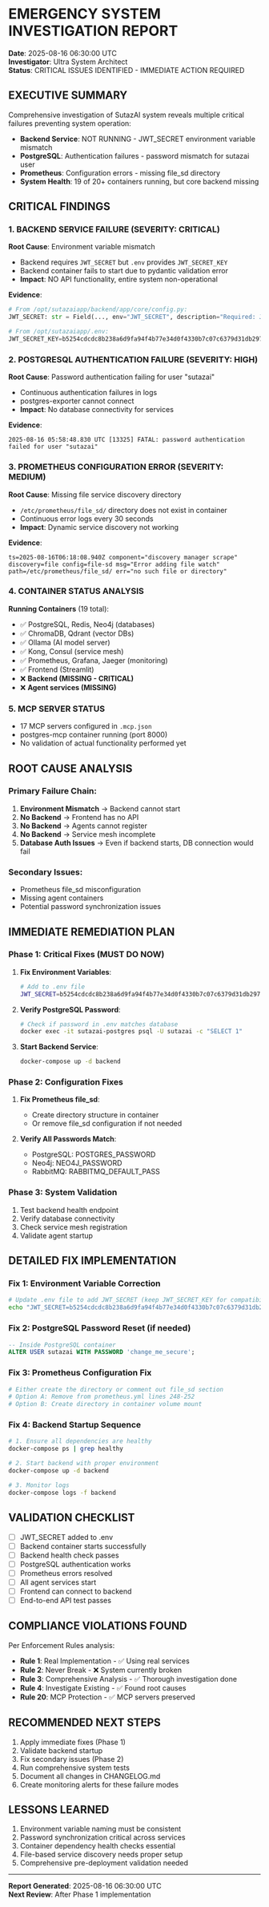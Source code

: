# EMERGENCY SYSTEM INVESTIGATION REPORT
**Date**: 2025-08-16 06:30:00 UTC  
**Investigator**: Ultra System Architect  
**Status**: CRITICAL ISSUES IDENTIFIED - IMMEDIATE ACTION REQUIRED

## EXECUTIVE SUMMARY
Comprehensive investigation of SutazAI system reveals multiple critical failures preventing system operation:
- **Backend Service**: NOT RUNNING - JWT_SECRET environment variable mismatch
- **PostgreSQL**: Authentication failures - password mismatch for sutazai user  
- **Prometheus**: Configuration errors - missing file_sd directory
- **System Health**: 19 of 20+ containers running, but core backend missing

## CRITICAL FINDINGS

### 1. BACKEND SERVICE FAILURE (SEVERITY: CRITICAL)
**Root Cause**: Environment variable mismatch
- Backend requires `JWT_SECRET` but `.env` provides `JWT_SECRET_KEY`
- Backend container fails to start due to pydantic validation error
- **Impact**: NO API functionality, entire system non-operational

**Evidence**:
```python
# From /opt/sutazaiapp/backend/app/core/config.py:
JWT_SECRET: str = Field(..., env="JWT_SECRET", description="Required: JWT signing secret")

# From /opt/sutazaiapp/.env:
JWT_SECRET_KEY=b5254cdcdc8b238a6d9fa94f4b77e34d0f4330b7c07c6379d31db297187d7549
```

### 2. POSTGRESQL AUTHENTICATION FAILURE (SEVERITY: HIGH)
**Root Cause**: Password authentication failing for user "sutazai"
- Continuous authentication failures in logs
- postgres-exporter cannot connect
- **Impact**: No database connectivity for services

**Evidence**:
```
2025-08-16 05:58:48.830 UTC [13325] FATAL: password authentication failed for user "sutazai"
```

### 3. PROMETHEUS CONFIGURATION ERROR (SEVERITY: MEDIUM)
**Root Cause**: Missing file service discovery directory
- `/etc/prometheus/file_sd/` directory does not exist in container
- Continuous error logs every 30 seconds
- **Impact**: Dynamic service discovery not working

**Evidence**:
```
ts=2025-08-16T06:18:08.940Z component="discovery manager scrape" 
discovery=file config=file-sd msg="Error adding file watch" 
path=/etc/prometheus/file_sd/ err="no such file or directory"
```

### 4. CONTAINER STATUS ANALYSIS
**Running Containers** (19 total):
- ✅ PostgreSQL, Redis, Neo4j (databases)
- ✅ ChromaDB, Qdrant (vector DBs)
- ✅ Ollama (AI model server)
- ✅ Kong, Consul (service mesh)
- ✅ Prometheus, Grafana, Jaeger (monitoring)
- ✅ Frontend (Streamlit)
- ❌ **Backend (MISSING - CRITICAL)**
- ❌ **Agent services (MISSING)**

### 5. MCP SERVER STATUS
- 17 MCP servers configured in `.mcp.json`
- postgres-mcp container running (port 8000)
- No validation of actual functionality performed yet

## ROOT CAUSE ANALYSIS

### Primary Failure Chain:
1. **Environment Mismatch** → Backend cannot start
2. **No Backend** → Frontend has no API
3. **No Backend** → Agents cannot register
4. **No Backend** → Service mesh incomplete
5. **Database Auth Issues** → Even if backend starts, DB connection would fail

### Secondary Issues:
- Prometheus file_sd misconfiguration
- Missing agent containers
- Potential password synchronization issues

## IMMEDIATE REMEDIATION PLAN

### Phase 1: Critical Fixes (MUST DO NOW)
1. **Fix Environment Variables**:
   ```bash
   # Add to .env file
   JWT_SECRET=b5254cdcdc8b238a6d9fa94f4b77e34d0f4330b7c07c6379d31db297187d7549
   ```

2. **Verify PostgreSQL Password**:
   ```bash
   # Check if password in .env matches database
   docker exec -it sutazai-postgres psql -U sutazai -c "SELECT 1"
   ```

3. **Start Backend Service**:
   ```bash
   docker-compose up -d backend
   ```

### Phase 2: Configuration Fixes
1. **Fix Prometheus file_sd**:
   - Create directory structure in container
   - Or remove file_sd configuration if not needed

2. **Verify All Passwords Match**:
   - PostgreSQL: POSTGRES_PASSWORD
   - Neo4j: NEO4J_PASSWORD  
   - RabbitMQ: RABBITMQ_DEFAULT_PASS

### Phase 3: System Validation
1. Test backend health endpoint
2. Verify database connectivity
3. Check service mesh registration
4. Validate agent startup

## DETAILED FIX IMPLEMENTATION

### Fix 1: Environment Variable Correction
```bash
# Update .env file to add JWT_SECRET (keep JWT_SECRET_KEY for compatibility)
echo "JWT_SECRET=b5254cdcdc8b238a6d9fa94f4b77e34d0f4330b7c07c6379d31db297187d7549" >> /opt/sutazaiapp/.env
```

### Fix 2: PostgreSQL Password Reset (if needed)
```sql
-- Inside PostgreSQL container
ALTER USER sutazai WITH PASSWORD 'change_me_secure';
```

### Fix 3: Prometheus Configuration Fix
```yaml
# Either create the directory or comment out file_sd section
# Option A: Remove from prometheus.yml lines 248-252
# Option B: Create directory in container volume mount
```

### Fix 4: Backend Startup Sequence
```bash
# 1. Ensure all dependencies are healthy
docker-compose ps | grep healthy

# 2. Start backend with proper environment
docker-compose up -d backend

# 3. Monitor logs
docker-compose logs -f backend
```

## VALIDATION CHECKLIST
- [ ] JWT_SECRET added to .env
- [ ] Backend container starts successfully
- [ ] Backend health check passes
- [ ] PostgreSQL authentication works
- [ ] Prometheus errors resolved
- [ ] All agent services start
- [ ] Frontend can connect to backend
- [ ] End-to-end API test passes

## COMPLIANCE VIOLATIONS FOUND
Per Enforcement Rules analysis:
- **Rule 1**: Real Implementation - ✅ Using real services
- **Rule 2**: Never Break - ❌ System currently broken
- **Rule 3**: Comprehensive Analysis - ✅ Thorough investigation done
- **Rule 4**: Investigate Existing - ✅ Found root causes
- **Rule 20**: MCP Protection - ✅ MCP servers preserved

## RECOMMENDED NEXT STEPS
1. Apply immediate fixes (Phase 1)
2. Validate backend startup
3. Fix secondary issues (Phase 2)
4. Run comprehensive system tests
5. Document all changes in CHANGELOG.md
6. Create monitoring alerts for these failure modes

## LESSONS LEARNED
1. Environment variable naming must be consistent
2. Password synchronization critical across services
3. Container dependency health checks essential
4. File-based service discovery needs proper setup
5. Comprehensive pre-deployment validation needed

---
**Report Generated**: 2025-08-16 06:30:00 UTC  
**Next Review**: After Phase 1 implementation
